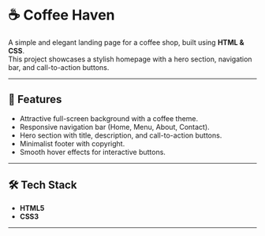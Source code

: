 # ☕ Coffee Haven

A simple and elegant landing page for a coffee shop, built using **HTML & CSS**.  
This project showcases a stylish homepage with a hero section, navigation bar, and call-to-action buttons.

--- 

## 🚀 Features  
- Attractive full-screen background with a coffee theme. 
- Responsive navigation bar (Home, Menu, About, Contact). 
- Hero section with title, description, and call-to-action buttons.  
- Minimalist footer with copyright.
- Smooth hover effects for interactive buttons. 

---                     

## 🛠️ Tech Stack
- **HTML5**
- **CSS3**

---


